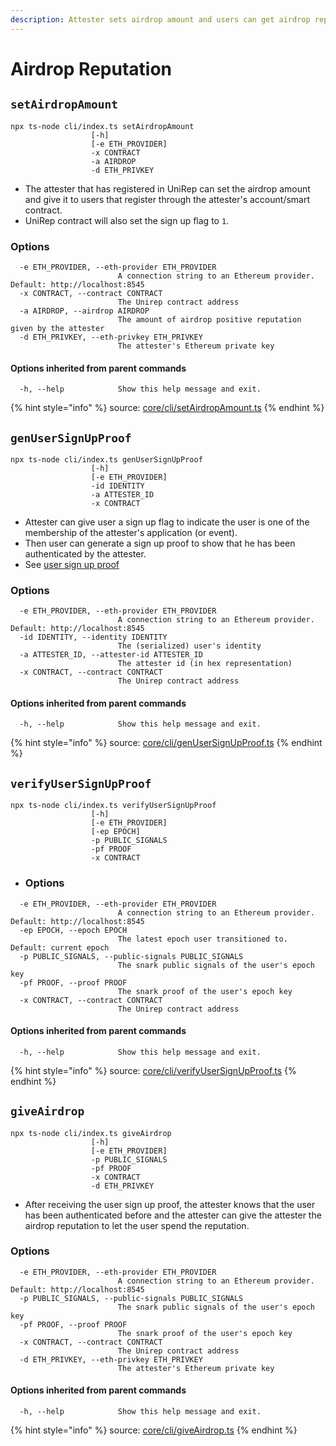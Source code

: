 ```yaml
---
description: Attester sets airdrop amount and users can get airdrop reputation
---
```


# Airdrop Reputation

## `setAirdropAmount`

```
npx ts-node cli/index.ts setAirdropAmount
                  [-h] 
                  [-e ETH_PROVIDER] 
                  -x CONTRACT 
                  -a AIRDROP 
                  -d ETH_PRIVKEY
```

* The attester that has registered in UniRep can set the airdrop amount and give it to users that register through the attester's account/smart contract.
* UniRep contract will also set the sign up flag to `1`.

### Options

```
  -e ETH_PROVIDER, --eth-provider ETH_PROVIDER
                        A connection string to an Ethereum provider. Default: http://localhost:8545
  -x CONTRACT, --contract CONTRACT
                        The Unirep contract address
  -a AIRDROP, --airdrop AIRDROP
                        The amount of airdrop positive reputation given by the attester
  -d ETH_PRIVKEY, --eth-privkey ETH_PRIVKEY
                        The attester's Ethereum private key
```

#### Options inherited from parent commands <a href="#options-inherited-from-parent-commands" id="options-inherited-from-parent-commands"></a>

```
  -h, --help            Show this help message and exit.
```

{% hint style="info" %}
source: [core/cli/setAirdropAmount.ts](https://github.com/Unirep/Unirep/blob/main/packages/core/cli/setAirdropAmount.ts)
{% endhint %}

## `genUserSignUpProof`

```
npx ts-node cli/index.ts genUserSignUpProof
                  [-h] 
                  [-e ETH_PROVIDER] 
                  -id IDENTITY 
                  -a ATTESTER_ID 
                  -x CONTRACT
```

* Attester can give user a sign up flag to indicate the user is one of the membership of the attester's application (or event).
* Then user can generate a sign up proof to show that he has been authenticated by the attester.
* See [user sign up proof](../circuits/user-sign-up-proof.md)

### Options

```
  -e ETH_PROVIDER, --eth-provider ETH_PROVIDER
                        A connection string to an Ethereum provider. Default: http://localhost:8545
  -id IDENTITY, --identity IDENTITY
                        The (serialized) user's identity
  -a ATTESTER_ID, --attester-id ATTESTER_ID
                        The attester id (in hex representation)
  -x CONTRACT, --contract CONTRACT
                        The Unirep contract address
```

#### Options inherited from parent commands <a href="#options-inherited-from-parent-commands" id="options-inherited-from-parent-commands"></a>

```
  -h, --help            Show this help message and exit.
```

{% hint style="info" %}
source: [core/cli/genUserSignUpProof.ts](https://github.com/Unirep/Unirep/blob/main/packages/core/cli/genUserSignUpProof.ts)
{% endhint %}

## `verifyUserSignUpProof`

```
npx ts-node cli/index.ts verifyUserSignUpProof
                  [-h] 
                  [-e ETH_PROVIDER] 
                  [-ep EPOCH] 
                  -p PUBLIC_SIGNALS 
                  -pf PROOF 
                  -x CONTRACT
```

* ### Options

```
  -e ETH_PROVIDER, --eth-provider ETH_PROVIDER
                        A connection string to an Ethereum provider. Default: http://localhost:8545
  -ep EPOCH, --epoch EPOCH
                        The latest epoch user transitioned to. Default: current epoch
  -p PUBLIC_SIGNALS, --public-signals PUBLIC_SIGNALS
                        The snark public signals of the user's epoch key
  -pf PROOF, --proof PROOF
                        The snark proof of the user's epoch key
  -x CONTRACT, --contract CONTRACT
                        The Unirep contract address
```

#### Options inherited from parent commands <a href="#options-inherited-from-parent-commands" id="options-inherited-from-parent-commands"></a>

```
  -h, --help            Show this help message and exit.
```

{% hint style="info" %}
source: [core/cli/verifyUserSignUpProof.ts](https://github.com/Unirep/Unirep/blob/main/packages/core/cli/verifyUserSignUpProof.ts)
{% endhint %}

## `giveAirdrop`

```
npx ts-node cli/index.ts giveAirdrop
                  [-h] 
                  [-e ETH_PROVIDER] 
                  -p PUBLIC_SIGNALS 
                  -pf PROOF 
                  -x CONTRACT 
                  -d ETH_PRIVKEY
```

* After receiving the user sign up proof, the attester knows that the user has been authenticated before and the attester can give the attester the airdrop reputation to let the user spend the reputation.

### Options

```
  -e ETH_PROVIDER, --eth-provider ETH_PROVIDER
                        A connection string to an Ethereum provider. Default: http://localhost:8545
  -p PUBLIC_SIGNALS, --public-signals PUBLIC_SIGNALS
                        The snark public signals of the user's epoch key
  -pf PROOF, --proof PROOF
                        The snark proof of the user's epoch key
  -x CONTRACT, --contract CONTRACT
                        The Unirep contract address
  -d ETH_PRIVKEY, --eth-privkey ETH_PRIVKEY
                        The attester's Ethereum private key
```

#### Options inherited from parent commands <a href="#options-inherited-from-parent-commands" id="options-inherited-from-parent-commands"></a>

```
  -h, --help            Show this help message and exit.
```

{% hint style="info" %}
source: [core/cli/giveAirdrop.ts](https://github.com/Unirep/Unirep/blob/main/packages/core/cli/giveAirdrop.ts)
{% endhint %}
